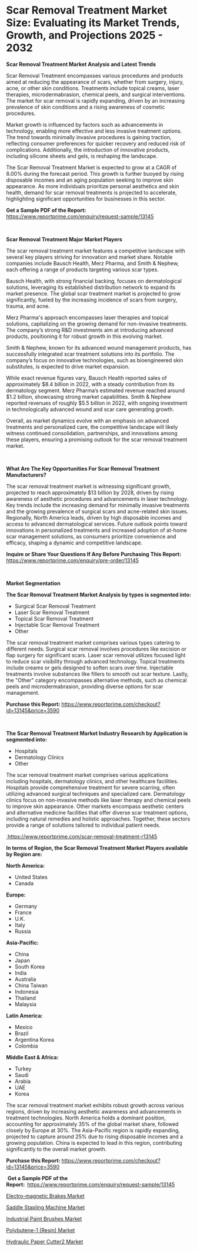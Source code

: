 <p><h1>Scar Removal Treatment Market Size: Evaluating its Market Trends, Growth, and Projections 2025 - 2032</h1></p><p><strong>Scar Removal Treatment Market Analysis and Latest Trends</strong></p>
<p><p>Scar Removal Treatment encompasses various procedures and products aimed at reducing the appearance of scars, whether from surgery, injury, acne, or other skin conditions. Treatments include topical creams, laser therapies, microdermabrasion, chemical peels, and surgical interventions. The market for scar removal is rapidly expanding, driven by an increasing prevalence of skin conditions and a rising awareness of cosmetic procedures.</p><p>Market growth is influenced by factors such as advancements in technology, enabling more effective and less invasive treatment options. The trend towards minimally invasive procedures is gaining traction, reflecting consumer preferences for quicker recovery and reduced risk of complications. Additionally, the introduction of innovative products, including silicone sheets and gels, is reshaping the landscape.</p><p>The Scar Removal Treatment Market is expected to grow at a CAGR of 8.00% during the forecast period. This growth is further buoyed by rising disposable incomes and an aging population seeking to improve skin appearance. As more individuals prioritize personal aesthetics and skin health, demand for scar removal treatments is projected to accelerate, highlighting significant opportunities for businesses in this sector.</p></p>
<p><strong>Get a Sample PDF of the Report:&nbsp;</strong> <a href="https://www.reportprime.com/enquiry/request-sample/13145?utm_campaign=950&utm_medium=2&utm_source=Github&utm_content=ia&utm_term=19032025&utm_id=scar-removal-treatment">https://www.reportprime.com/enquiry/request-sample/13145</a></p>
<p>&nbsp;</p>
<p><strong>Scar Removal Treatment Major Market Players</strong></p>
<p><p>The scar removal treatment market features a competitive landscape with several key players striving for innovation and market share. Notable companies include Bausch Health, Merz Pharma, and Smith & Nephew, each offering a range of products targeting various scar types.</p><p>Bausch Health, with strong financial backing, focuses on dermatological solutions, leveraging its established distribution network to expand its market presence. The global scar treatment market is projected to grow significantly, fueled by the increasing incidence of scars from surgery, trauma, and acne.</p><p>Merz Pharma's approach encompasses laser therapies and topical solutions, capitalizing on the growing demand for non-invasive treatments. The company’s strong R&D investments aim at introducing advanced products, positioning it for robust growth in this evolving market.</p><p>Smith & Nephew, known for its advanced wound management products, has successfully integrated scar treatment solutions into its portfolio. The company’s focus on innovative technologies, such as bioengineered skin substitutes, is expected to drive market expansion.</p><p>While exact revenue figures vary, Bausch Health reported sales of approximately $8.4 billion in 2022, with a steady contribution from its dermatology segment. Merz Pharma’s estimated revenue reached around $1.2 billion, showcasing strong market capabilities. Smith & Nephew reported revenues of roughly $5.5 billion in 2022, with ongoing investment in technologically advanced wound and scar care generating growth.</p><p>Overall, as market dynamics evolve with an emphasis on advanced treatments and personalized care, the competitive landscape will likely witness continued consolidation, partnerships, and innovations among these players, ensuring a promising outlook for the scar removal treatment market.</p></p>
<p>&nbsp;</p>
<p><strong>What Are The Key Opportunities For Scar Removal Treatment Manufacturers?</strong></p>
<p><p>The scar removal treatment market is witnessing significant growth, projected to reach approximately $13 billion by 2028, driven by rising awareness of aesthetic procedures and advancements in laser technology. Key trends include the increasing demand for minimally invasive treatments and the growing prevalence of surgical scars and acne-related skin issues. Regionally, North America leads, driven by high disposable incomes and access to advanced dermatological services. Future outlook points toward innovations in personalized treatments and increased adoption of at-home scar management solutions, as consumers prioritize convenience and efficacy, shaping a dynamic and competitive landscape.</p></p>
<p><strong>Inquire or Share Your Questions If Any Before Purchasing This Report:</strong> <a href="https://www.reportprime.com/enquiry/pre-order/13145?utm_campaign=950&utm_medium=2&utm_source=Github&utm_content=ia&utm_term=19032025&utm_id=scar-removal-treatment">https://www.reportprime.com/enquiry/pre-order/13145</a></p>
<p>&nbsp;</p>
<p><strong>Market Segmentation</strong></p>
<p><strong>The Scar Removal Treatment Market Analysis by types is segmented into:</strong></p>
<p><ul><li>Surgical Scar Removal Treatment</li><li>Laser Scar Removal Treatment</li><li>Topical Scar Removal Treatment</li><li>Injectable Scar Removal Treatment</li><li>Other</li></ul></p>
<p><p>The scar removal treatment market comprises various types catering to different needs. Surgical scar removal involves procedures like excision or flap surgery for significant scars. Laser scar removal utilizes focused light to reduce scar visibility through advanced technology. Topical treatments include creams or gels designed to soften scars over time. Injectable treatments involve substances like fillers to smooth out scar texture. Lastly, the "Other" category encompasses alternative methods, such as chemical peels and microdermabrasion, providing diverse options for scar management.</p></p>
<p><strong>Purchase this Report:&nbsp;</strong><a href="https://www.reportprime.com/checkout?id=13145&price=3590&utm_campaign=950&utm_medium=2&utm_source=Github&utm_content=ia&utm_term=19032025&utm_id=scar-removal-treatment">https://www.reportprime.com/checkout?id=13145&price=3590</a></p>
<p>&nbsp;</p>
<p><strong>The Scar Removal Treatment Market Industry Research by Application is segmented into:</strong></p>
<p><ul><li>Hospitals</li><li>Dermatology Clinics</li><li>Other</li></ul></p>
<p><p>The scar removal treatment market comprises various applications including hospitals, dermatology clinics, and other healthcare facilities. Hospitals provide comprehensive treatment for severe scarring, often utilizing advanced surgical techniques and specialized care. Dermatology clinics focus on non-invasive methods like laser therapy and chemical peels to improve skin appearance. Other markets encompass aesthetic centers and alternative medicine facilities that offer diverse scar treatment options, including natural remedies and holistic approaches. Together, these sectors provide a range of solutions tailored to individual patient needs.</p></p>
<p><a href="https://www.reportprime.com/scar-removal-treatment-r13145?utm_campaign=950&utm_medium=2&utm_source=Github&utm_content=ia&utm_term=19032025&utm_id=scar-removal-treatment">&nbsp;https://www.reportprime.com/scar-removal-treatment-r13145</a></p>
<p><strong>In terms of Region, the Scar Removal Treatment Market Players available by Region are:</strong></p>
<p>
    <p> <strong> North America: </strong>
        <ul>
            <li>United States</li>
            <li>Canada</li>
        </ul>
        </p> 
    <p> <strong> Europe: </strong>
        <ul>
            <li>Germany</li>
            <li>France</li>
            <li>U.K.</li>
            <li>Italy</li>
            <li>Russia</li>
        </ul>
        </p> 
    <p> <strong> Asia-Pacific: </strong>
        <ul>
            <li>China</li>
            <li>Japan</li>
            <li>South Korea</li>
            <li>India</li>
            <li>Australia</li>
            <li>China Taiwan</li>
            <li>Indonesia</li>
            <li>Thailand</li>
            <li>Malaysia</li>
        </ul>
        </p> 
    <p> <strong> Latin America: </strong>
        <ul>
            <li>Mexico</li>
            <li>Brazil</li>
            <li>Argentina Korea</li>
            <li>Colombia</li>
        </ul>
        </p> 
    <p> <strong> Middle East & Africa: </strong>
        <ul>
            <li>Turkey</li>
            <li>Saudi</li>
            <li>Arabia</li>
            <li>UAE</li>
            <li>Korea</li>
        </ul>
    </p>
    </p>
<p><p>The scar removal treatment market exhibits robust growth across various regions, driven by increasing aesthetic awareness and advancements in treatment technologies. North America holds a dominant position, accounting for approximately 35% of the global market share, followed closely by Europe at 30%. The Asia-Pacific region is rapidly expanding, projected to capture around 25% due to rising disposable incomes and a growing population. China is expected to lead in this region, contributing significantly to the overall market growth.</p></p>
<p><strong>Purchase this Report: </strong><a href="https://www.reportprime.com/checkout?id=13145&price=3590&utm_campaign=950&utm_medium=2&utm_source=Github&utm_content=ia&utm_term=19032025&utm_id=scar-removal-treatment">https://www.reportprime.com/checkout?id=13145&price=3590</a></p>
<p>&nbsp;<strong>Get a Sample PDF of the Report:&nbsp;&nbsp;</strong><a href="https://www.reportprime.com/enquiry/request-sample/13145?utm_campaign=950&utm_medium=2&utm_source=Github&utm_content=ia&utm_term=19032025&utm_id=scar-removal-treatment">https://www.reportprime.com/enquiry/request-sample/13145</a></p>
<p><strong></strong></p>
<p><p><a href="https://github.com/darenph8er/Market-Research-Report-List-1/blob/main/electro-magnetic-brakes-market.md?utm_campaign=950&utm_medium=2&utm_source=Github&utm_content=ia&utm_term=19032025&utm_id=scar-removal-treatment">Electro-magnetic Brakes Market</a></p><p><a href="https://github.com/lateshab69/Market-Research-Report-List-1/blob/main/saddle-stapling-machine-market.md?utm_campaign=950&utm_medium=2&utm_source=Github&utm_content=ia&utm_term=19032025&utm_id=scar-removal-treatment">Saddle Stapling Machine Market</a></p><p><a href="https://github.com/ElviraLeka1962/Market-Research-Report-List-1/blob/main/industrial-paint-brushes-market.md?utm_campaign=950&utm_medium=2&utm_source=Github&utm_content=ia&utm_term=19032025&utm_id=scar-removal-treatment">Industrial Paint Brushes Market</a></p><p><a href="https://github.com/rosalinebhakta48/Market-Research-Report-List-1/blob/main/polybutene-1-resin-market.md?utm_campaign=950&utm_medium=2&utm_source=Github&utm_content=ia&utm_term=19032025&utm_id=scar-removal-treatment">Polybutene-1 (Resin) Market</a></p><p><a href="https://github.com/hedbomkrahe/Market-Research-Report-List-1/blob/main/hydraulic-paper-cutter2-market.md?utm_campaign=950&utm_medium=2&utm_source=Github&utm_content=ia&utm_term=19032025&utm_id=scar-removal-treatment">Hydraulic Paper Cutter2 Market</a></p></p>